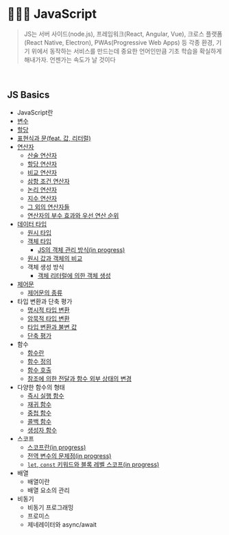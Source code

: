 # 🏃🏻‍♂️ JavaScript

> JS는 서버 사이드(node.js), 프레임워크(React, Angular, Vue), 크로스 플랫폼(React Native, Electron), PWAs(Progressive Web Apps) 등 각종 환경, 기기 위에서 동작하는 서비스를 만드는데 중요한 언어인만큼 기초 학습을 확실하게 해내가자. 언젠가는 속도가 날 것이다

<br>

## JS Basics

- JavaScript란
- [변수](https://github.com/jacenam/WIL-archive/blob/main/Web%20Development/JS/JS%20Basics/variable.md)
- [할당](https://github.com/jacenam/WIL-archive/blob/main/Web%20Development/JS/JS%20Basics/assignment.md)
- [표현식과 문(feat. 값, 리터럴)](https://github.com/jacenam/WIL-archive/blob/main/Web%20Development/JS/JS%20Basics/expression%20%26%20statement(feat.%20value%2C%20literal).md)
- [연산자](https://github.com/jacenam/WIL-archive/blob/main/Web%20Development/JS/JS%20Basics/Operator/operator%20intro.md)
  - [산술 연산자](https://github.com/jacenam/WIL-archive/blob/main/Web%20Development/JS/JS%20Basics/Operator/arithmetic%20operator.md)
  - [할당 연산자](https://github.com/jacenam/WIL-archive/blob/main/Web%20Development/JS/JS%20Basics/Operator/assignment%20operator.md)
  - [비교 연산자](https://github.com/jacenam/WIL-archive/blob/main/Web%20Development/JS/JS%20Basics/Operator/comparison%20operator.md)
  - [삼항 조건 연산자](https://github.com/jacenam/WIL-archive/blob/main/Web%20Development/JS/JS%20Basics/Operator/ternary%20operator.md)
  - [논리 연산자](https://github.com/jacenam/WIL-archive/blob/main/Web%20Development/JS/JS%20Basics/Operator/logical%20operator.md)
  - [지수 연산자](https://github.com/jacenam/WIL-archive/blob/main/Web%20Development/JS/JS%20Basics/Operator/exponentiation%20operator.md)
  - [그 외의 연산자들](https://github.com/jacenam/WIL-archive/blob/main/Web%20Development/JS/JS%20Basics/Operator/other%20operators.md)
  - [연산자의 부수 효과와 우선 연산 순위](https://github.com/jacenam/WIL-archive/blob/main/Web%20Development/JS/JS%20Basics/Operator/operator%20additional%20effect.md)
- [데이터 타입](https://github.com/jacenam/WIL-archive/blob/main/Web%20Development/JS/JS%20Basics/Data%20Type/data%20type.md)
  - [원시 타입](https://github.com/jacenam/WIL-archive/blob/main/Web%20Development/JS/JS%20Basics/Data%20Type/primitive%20type.md)
  - [객체 타입](https://github.com/jacenam/WIL-archive/blob/main/Web%20Development/JS/JS%20Basics/Data%20Type/object%20type.md)
    - [JS의 객체 관리 방식(in progress)](https://github.com/jacenam/WIL-archive/blob/main/Web%20Development/JS/JS%20Basics/Data%20Type/js%20object.md)
  - [원시 값과 객체의 비교](https://github.com/jacenam/WIL-archive/blob/main/Web%20Development/JS/JS%20Basics/Data%20Type/primitive%20%26%20object%20type.md)
  - 객체 생성 방식
    - [객체 리터럴에 의한 객체 생성](https://github.com/jacenam/WIL-archive/blob/main/Web%20Development/JS/JS%20Basics/Data%20Type/object%20literal.md)
- [제어문](https://github.com/jacenam/WIL-archive/blob/main/Web%20Development/JS/JS%20Basics/Control%20Flow/control%20flow%20statement%20intro.md)
  - [제어문의 종류](https://github.com/jacenam/WIL-archive/blob/main/Web%20Development/JS/JS%20Basics/Control%20Flow/control%20flow%20statements.md)
- 타입 변환과 단축 평가
  - [명시적 타입 변환](https://github.com/jacenam/WIL-archive/blob/main/Web%20Development/JS/JS%20Basics/Coercion%20%26%20Short-circuit/explicit%20coercion.md)
  - [암묵적 타입 변환](https://github.com/jacenam/WIL-archive/blob/main/Web%20Development/JS/JS%20Basics/Coercion%20%26%20Short-circuit/implicit%20coercion.md)
  - [타입 변환과 불변 값](https://github.com/jacenam/WIL-archive/blob/main/Web%20Development/JS/JS%20Basics/Coercion%20%26%20Short-circuit/type%20casting%20%26%20immutable%20value.md)
  - [단축 평가](https://github.com/jacenam/WIL-archive/blob/main/Web%20Development/JS/JS%20Basics/Coercion%20%26%20Short-circuit/short-circuit%20evaluation.md)
- 함수
  - [함수란](https://github.com/jacenam/WIL-archive/blob/main/Web%20Development/JS/JS%20Basics/Function/function.md)
  - [함수 정의](https://github.com/jacenam/WIL-archive/blob/main/Web%20Development/JS/JS%20Basics/Function/defining%20functions.md)
  - [함수 호출](https://github.com/jacenam/WIL-archive/blob/main/Web%20Development/JS/JS%20Basics/Function/function%20invoke.md)
  - [참조에 의한 전달과 함수 외부 상태의 변경](https://github.com/jacenam/WIL-archive/blob/main/Web%20Development/JS/JS%20Basics/Function/pass-by-reference%20%26%20function%20status.md)
- 다양한 함수의 형태
  - [즉시 실행 함수](https://github.com/jacenam/WIL-archive/blob/main/Web%20Development/JS/JS%20Basics/Function/immediately%20invoked%20function.md)
  - [재귀 함수](https://github.com/jacenam/WIL-archive/blob/main/Web%20Development/JS/JS%20Basics/Function/recursive%20function.md)
  - [중첩 함수](https://github.com/jacenam/WIL-archive/blob/main/Web%20Development/JS/JS%20Basics/Function/nested%20function.md)
  - [콜백 함수](https://github.com/jacenam/WIL-archive/blob/main/Web%20Development/JS/JS%20Basics/Function/callback%20function.md)
  - [생성자 함수](https://github.com/jacenam/WIL-archive/blob/main/Web%20Development/JS/JS%20Basics/Function/constructor%20function.md)
- 스코프
  - [스코프란(in progress)](https://github.com/jacenam/WIL-archive/blob/main/Web%20Development/JS/JS%20Basics/Scope/scope.md)
  - [전역 변수의 문제점(in progress)](https://github.com/jacenam/WIL-archive/blob/main/Web%20Development/JS/JS%20Basics/Scope/global%20variable.md)
  - [`let`, `const` 키워드와 블록 레벨 스코프(in progress)](https://github.com/jacenam/WIL-archive/blob/main/Web%20Development/JS/JS%20Basics/Scope/var%2C%20let%2C%20const.md)
- 배열
  - 배열이란
  - 배열 요소의 관리
- 비동기
  - 비동기 프로그래밍
  - 프로미스
  - 제네레이터와 async/await

